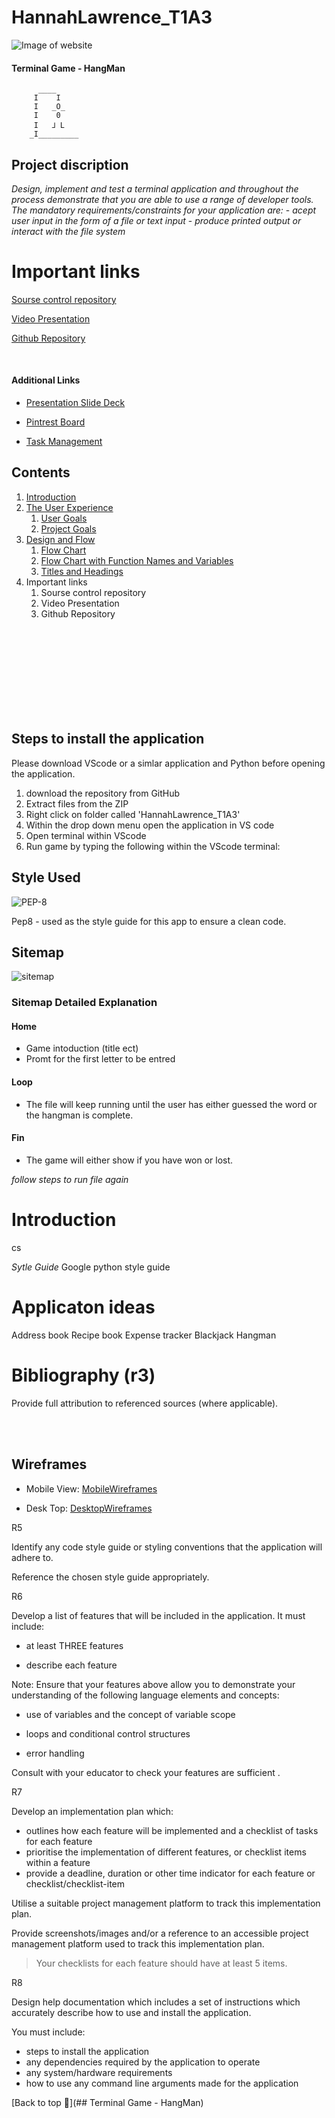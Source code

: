 # HannahLawrence_T1A3 

![Image of website](./jpg/hangman.jpg)
####  Terminal Game - HangMan

		  ____   
		 I    I  
		 I   _O_ 
		 I    0
		 I   ⅃ L   
		_I_________    
		

## Project discription
*Design, implement and test a terminal application and throughout the process demonstrate that you are able to use a range of developer tools. The mandatory requirements/constraints for your application are:* 
    - *acept user input in the form of a file or text input* 
    - *produce printed output or interact with the file system*



# Important links
[Sourse control repository](https://???)

[Video Presentation](https://???)

[Github Repository](https://github.com/Hannah-codding/HannahLawrence_T1A3/tree/main)


<br>

#### Additional Links 
- [Presentation Slide Deck](---)

- [Pintrest Board](https://www.pinterest.com.au/hannahl4579/terminal-site-ideas/)

- [Task Management](https://trello.com/invite/b/xU1mfQML/ATTIaa72f546d5e8ca253c162723a2d94776AB7FC2F1/terminal-assignment-32024)




## Contents 

1. [Introduction](#introduction)
2. [The User Experience](#the-user-experience)
    1. [User Goals](#user-goals)
    2. [Project Goals](#project-goals)
3. [Design and Flow](#design-and-flow)
    1. [Flow Chart](#flow-chart)
    2. [Flow Chart with Function Names and Variables](#flow-chart-with-function-names-and-variables)
    3. [Titles and Headings](#titles-and-headings)
4. Important links
    1. Sourse control repository
    2. Video Presentation
    3. Github Repository

<br>
<br>
<br>
<br>
<br>
<br>
<br>
<br>



## Steps to install the application 
Please download VScode or a simlar application and Python before opening the application.
1. download the repository from GitHub 
2. Extract files from the ZIP
3. Right click on folder called 'HannahLawrence_T1A3' 
4. Within the drop down menu open the application in VS code
5. Open terminal within VScode
6. Run game by typing the following within the VScode terminal: 





## Style Used 

![PEP-8](./jpg/pep.jpg)


Pep8 - used as the style guide for this app to ensure a clean code. 




## Sitemap

![sitemap](./jpg/sitemap.jpg)


### Sitemap Detailed Explanation 

#### Home
- Game intoduction (title ect)
- Promt for the first letter to be entred

#### Loop
- The file will keep running until the user has either guessed the word or the hangman is complete. 

#### Fin
- The game will either show if you have won or lost. 

*follow steps to run file again*



# Introduction
cs






*Sytle Guide*
Google python style guide



# Applicaton ideas
Address book
Recipe book
Expense tracker
Blackjack
Hangman



# Bibliography (r3)
 Provide full attribution to referenced sources (where applicable).







<br>
<br>


## Wireframes

- Mobile View: [MobileWireframes](./assets/mobilewireframes/moblie.pdf)


- Desk Top: [DesktopWireframes](./assets/desktopwireframes/desktop.pdf)




















R5

Identify any code style guide or styling conventions that the application will adhere to.

Reference the chosen style guide appropriately.

R6

Develop a list of features that will be included in the application. It must include:

- at least THREE features

- describe each feature


Note: Ensure that your features above allow you to demonstrate your understanding of the following language elements and concepts:

- use of variables and the concept of variable scope

- loops and conditional control structures

- error handling


Consult with your educator to check your features are sufficient .

R7

Develop an implementation plan which:
- outlines how each feature will be implemented and a checklist of tasks for each feature
- prioritise the implementation of different features, or checklist items within a feature
- provide a deadline, duration or other time indicator for each feature or checklist/checklist-item

Utilise a suitable project management platform to track this implementation plan.

Provide screenshots/images and/or a reference to an accessible project management platform used to track this implementation plan. 


> Your checklists for each feature should have at least 5 items.

R8

Design help documentation which includes a set of instructions which accurately describe how to use and install the application.





You must include:
- steps to install the application
- any dependencies required by the application to operate
- any system/hardware requirements
- how to use any command line arguments made for the application




[Back to top 🔺](## Terminal Game - HangMan)









